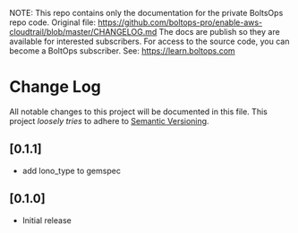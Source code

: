 <!-- note marker start -->
NOTE: This repo contains only the documentation for the private BoltsOps repo code.
Original file: https://github.com/boltops-pro/enable-aws-cloudtrail/blob/master/CHANGELOG.md
The docs are publish so they are available for interested subscribers.
For access to the source code, you can become a BoltOps subscriber.
See: https://learn.boltops.com

<!-- note marker end -->

# Change Log

All notable changes to this project will be documented in this file.
This project *loosely tries* to adhere to [Semantic Versioning](http://semver.org/).

## [0.1.1]
- add lono_type to gemspec

## [0.1.0]
- Initial release
